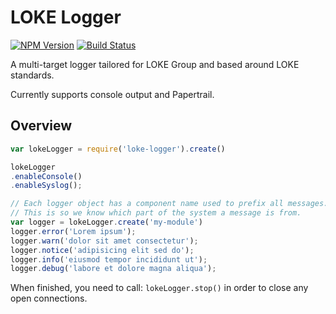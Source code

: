 # LOKE Logger

[![NPM Version](https://img.shields.io/npm/v/loke-logger.svg)](https://www.npmjs.com/package/loke-logger)
[![Build Status](https://img.shields.io/travis/LOKE/loke-logger/master.svg)](https://travis-ci.org/LOKE/loke-logger)

A multi-target logger tailored for LOKE Group and based around LOKE standards.

Currently supports console output and Papertrail.

## Overview

```js
var lokeLogger = require('loke-logger').create()

lokeLogger
.enableConsole()
.enableSyslog();

// Each logger object has a component name used to prefix all messages.
// This is so we know which part of the system a message is from.
var logger = lokeLogger.create('my-module')
logger.error('Lorem ipsum');
logger.warn('dolor sit amet consectetur');
logger.notice('adipisicing elit sed do');
logger.info('eiusmod tempor incididunt ut');
logger.debug('labore et dolore magna aliqua');
```

When finished, you need to call: `lokeLogger.stop()` in order to close any open connections.
